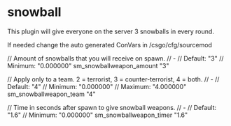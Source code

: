 # snowball
This plugin will give everyone on the server 3 snowballs in every round.

If needed change the auto generated ConVars in /csgo/cfg/sourcemod

// Amount of snowballs that you will receive on spawn.
// -
// Default: "3"
// Minimum: "0.000000"
sm_snowballweapon_amount "3"

// Apply only to a team. 2 = terrorist, 3 = counter-terrorist, 4 = both.
// -
// Default: "4"
// Minimum: "0.000000"
// Maximum: "4.000000"
sm_snowballweapon_team "4"

// Time in seconds after spawn to give snowball weapons.
// -
// Default: "1.6"
// Minimum: "0.000000"
sm_snowballweapon_timer "1.6"
